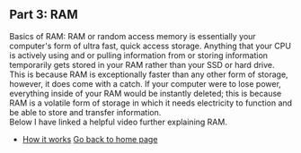 ## **Part 3: RAM**
Basics of RAM: RAM or random access memory is essentially your computer's form of ultra fast, quick access storage. Anything that your CPU is actively using and or pulling information from or storing information temporarily gets stored in your RAM rather than your SSD or hard drive. This is because RAM is exceptionally faster than any other form of storage, however, it does come with a catch. If your computer were to lose power, everything inside of your RAM would be instantly deleted; this is because RAM is a volatile form of storage in which it needs electricity to function and be able to store and transfer information.<br/>Below I have linked a helpful video further explaining RAM. 
* [How it works](https://www.youtube.com/watch?v=-PgMcB6G1CU)
[Go back to home page](./README.md)
